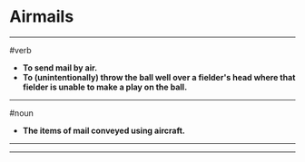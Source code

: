 # Airmails
---
#verb
- **To send mail by air.**
- **To (unintentionally) throw the ball well over a fielder's head where that fielder is unable to make a play on the ball.**
---
#noun
- **The items of mail conveyed using aircraft.**
---
---
